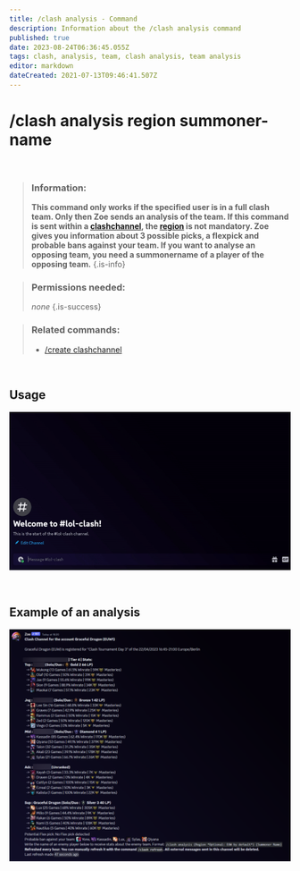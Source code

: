 ```yaml
---
title: /clash analysis - Command
description: Information about the /clash analysis command
published: true
date: 2023-08-24T06:36:45.055Z
tags: clash, analysis, team, clash analysis, team analysis
editor: markdown
dateCreated: 2021-07-13T09:46:41.507Z
---
```


# /clash analysis region summoner-name

<br>

>### Information: 
>**This command only works if the specified user is in a full clash team. Only then Zoe sends an analysis of the team. If this command is sent within a [clashchannel](/en/features/clashChannel), the [region](/en/terms/region) is not mandatory.
Zoe gives you information about 3 possible picks, a flexpick and probable bans against your team.
If you want to analyse an opposing team, you need a summonername of a player of the opposing team.**
>{.is-info}

>### Permissions needed:
>*none*
>{.is-success}

>### Related commands:
>-   [/create clashchannel](/en/commands/create/clashChannel/)

<br>

## Usage

![new_clash_analysis.gif](/new_clash_analysis.gif)

 <br>

## Example of an analysis

![new_clash_analysis.png](/new_clash_analysis.png)


